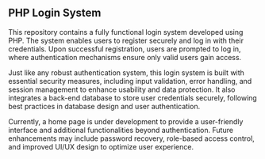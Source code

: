 ## PHP Login System
This repository contains a fully functional login system developed using PHP. The system enables users to register securely and log in with their credentials. Upon successful registration, users are prompted to log in, where authentication mechanisms ensure only valid users gain access.

Just like any robust authentication system, this login system is built with essential security measures, including input validation, error handling, and session management to enhance usability and data protection. It also integrates a back-end database to store user credentials securely, following best practices in database design and user authentication.

Currently, a home page is under development to provide a user-friendly interface and additional functionalities beyond authentication. Future enhancements may include password recovery, role-based access control, and improved UI/UX design to optimize user experience. 
